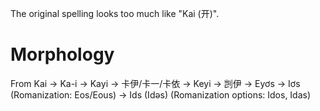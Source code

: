 The original spelling looks too much like "Kai (开)".

# Morphology

From Kai -> Ka-i -> Kayi -> 卡伊/卡一/卡依 -> Keyi -> 剀伊 -> Eyơs -> Iơs (Romanization: Eos/Eous) -> Ids (Idəs) (Romanization options: Idos, Idas)

